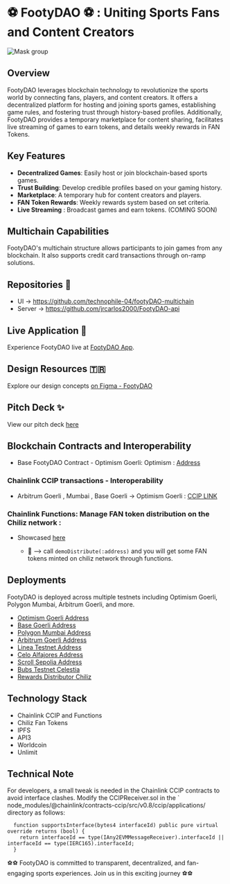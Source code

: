 # ⚽ FootyDAO ⚽ : Uniting Sports Fans and Content Creators 

![Mask group](https://github.com/jrcarlos2000/FootyDAO-contracts/assets/75360886/44fa02f7-1eee-419e-a3e7-208b2ae7d2b0)

## Overview
FootyDAO leverages blockchain technology to revolutionize the sports world by connecting fans, players, and content creators. It offers a decentralized platform for hosting and joining sports games, establishing game rules, and fostering trust through history-based profiles. Additionally, FootyDAO provides a temporary marketplace for content sharing, facilitates live streaming of games to earn tokens, and details weekly rewards in FAN Tokens.

## Key Features
- **Decentralized Games**: Easily host or join blockchain-based sports games.
- **Trust Building**: Develop credible profiles based on your gaming history.
- **Marketplace**: A temporary hub for content creators and players.
- **FAN Token Rewards**: Weekly rewards system based on set criteria.
- **Live Streaming** : Broadcast games and earn tokens. (COMING SOON) 

## Multichain Capabilities
FootyDAO's multichain structure allows participants to join games from any blockchain. It also supports credit card transactions through on-ramp solutions.

## Repositories 🔐
- UI -> https://github.com/technophile-04/footyDAO-multichain
- Server -> https://github.com/jrcarlos2000/FootyDAO-api

## Live Application 👀
Experience FootyDAO live at [FootyDAO App](https://footy-dao.vercel.app/). 

## Design Resources 🇹🇷
Explore our design concepts [on Figma - FootyDAO](https://www.figma.com/file/CKBHdH4XdB1NaRWQEHiO54/FootyDAO?type=design&node-id=446-42&mode=design&t=l1m6Af4oEJJGtpDP-0)

## Pitch Deck ✨
View our pitch deck [here](https://pitch.com/v/FootyDAO-qkhhkg)

## Blockchain Contracts and Interoperability

- Base FootyDAO Contract - Optimism Goerli: Optimism : [Address](https://goerli-optimism.etherscan.io/address/0xA63184B6e04EF4f9D516feaF6Df65dF602B07a13)
### Chainlink CCIP transactions - Interoperability 
- Arbitrum Goerli , Mumbai , Base Goerli  ->  Optimism Goerli : [CCIP LINK](https://ccip.chain.link/address/0xA63184B6e04EF4f9D516feaF6Df65dF602B07a13)
### Chainlink Functions: Manage FAN token distribution on the Chiliz network : 
- Showcased [here](https://mumbai.polygonscan.com/address/0x7043dfb5db32ef820d0bb23e6f168c94e8be8fb2)
  
   - 📁 --> call `demoDistribute(:address)` and you will get some FAN tokens minted on chiliz network through functions.


## Deployments
FootyDAO is deployed across multiple testnets including Optimism Goerli, Polygon Mumbai, Arbitrum Goerli, and more.

- [Optimism Goerli Address](https://goerli-optimism.etherscan.io/address/0xA63184B6e04EF4f9D516feaF6Df65dF602B07a13)
- [Base Goerli Address](https://goerli.basescan.org/address/0x74E01d145AE90a431c7E90b6bDBFd61f007ea921)
- [Polygon Mumbai Address](https://mumbai.polygonscan.com/address/0xb5964669ae1E5617c62DE976c05CA3D1A63f9Ca4)
- [Arbitrum Goerli Address](https://goerli.arbiscan.io/address/0x659867Cc60b6aC93c112e55F384898017b2e4919)
- [Linea Testnet Address](https://explorer.goerli.linea.build/address/0x99370A50eFdB6Aab5CcaF741522FF0C07843DF49/contracts#address-tabs)
- [Celo Alfajores Address](https://explorer.celo.org/alfajores/address/0xf0a206dcaf5668fa5c824a01a2039d4cf07b771c)
- [Scroll Sepolia Address](https://sepolia.scrollscan.com/address/0x86695F03264E4676B896cdD590e013815f3493b2)
- [Bubs Testnet Celestia](https://bubs.calderaexplorer.xyz/address/0x16F219C94bf66127B769901c145bb091092fd3f5/contracts#address-tabs)
- [Rewards Distributor Chiliz](https://scan.chiliz.com/address/0x6eAe6Ed7923a0C4ba8B8db01B34cc60960458743)


## Technology Stack
- Chainlink CCIP and Functions
- Chiliz Fan Tokens
- IPFS
- API3
- Worldcoin
- Unlimit

## Technical Note

For developers, a small tweak is needed in the Chainlink CCIP contracts to avoid interface clashes. 
Modify the CCIPReceiver.sol in the ` node_modules/@chainlink/contracts-ccip/src/v0.8/ccip/applications/ directory as follows:

```solidity
  function supportsInterface(bytes4 interfaceId) public pure virtual override returns (bool) {
    return interfaceId == type(IAny2EVMMessageReceiver).interfaceId || interfaceId == type(IERC165).interfaceId;
  }
```

⚽⚽ FootyDAO is committed to transparent, decentralized, and fan-engaging sports experiences. Join us in this exciting journey ⚽⚽

